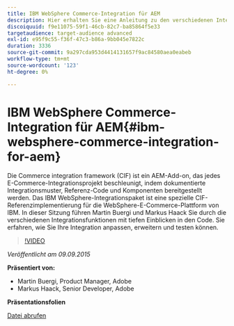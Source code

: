 ```yaml
---
title: IBM WebSphere Commerce-Integration für AEM
description: Hier erhalten Sie eine Anleitung zu den verschiedenen Integrationsfunktionen mit tiefen Einblicken in den Code. Erfahren Sie, wie Sie Ihre Integration anpassen, erweitern und testen können.
discoiquuid: f9e11075-59f1-46cb-82c7-ba85864f5e33
targetaudience: target-audience advanced
exl-id: e95f9c55-f36f-47c3-b86a-9bb045e7822c
duration: 3336
source-git-commit: 9a297cda953d4414131657f9ac84580aea0eabeb
workflow-type: tm+mt
source-wordcount: '123'
ht-degree: 0%

---
```


# IBM WebSphere Commerce-Integration für AEM{#ibm-websphere-commerce-integration-for-aem}

Die Commerce integration framework (CIF) ist ein AEM-Add-on, das jedes E-Commerce-Integrationsprojekt beschleunigt, indem dokumentierte Integrationsmuster, Referenz-Code und Komponenten bereitgestellt werden. Das IBM WebSphere-Integrationspaket ist eine spezielle CIF-Referenzimplementierung für die WebSphere-E-Commerce-Plattform von IBM. In dieser Sitzung führen Martin Buergi und Markus Haack Sie durch die verschiedenen Integrationsfunktionen mit tiefen Einblicken in den Code. Sie erfahren, wie Sie Ihre Integration anpassen, erweitern und testen können.

>[!VIDEO](https://video.tv.adobe.com/v/19375/?quality=9)

*Veröffentlicht am 09.09.2015*

**Präsentiert von:**

* Martin Buergi, Product Manager, Adobe
* Markus Haack, Senior Developer, Adobe

**Präsentationsfolien**

[Datei abrufen](assets/150909-aem-gems-ibm-websphere-commerce-integration.pdf)
<!--
[Get back to the Overview](https://helpx.adobe.com/experience-manager/kt/eseminars/gems/aem-index.html)
-->
